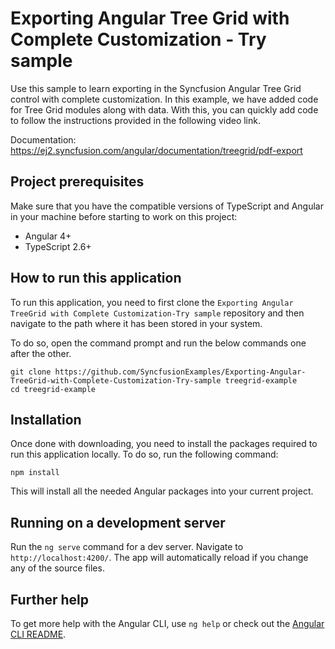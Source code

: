 # Exporting Angular Tree Grid with Complete Customization - Try sample
Use this sample to learn exporting in the Syncfusion Angular Tree Grid control with complete customization. In this example, we have added code for Tree Grid modules along with data. With this, you can quickly add code to follow the instructions provided in the following video link.

Documentation:
https://ej2.syncfusion.com/angular/documentation/treegrid/pdf-export

## Project prerequisites
Make sure that you have the compatible versions of TypeScript and Angular in your machine before starting to work on this project:
* Angular 4+
* TypeScript 2.6+

## How to run this application
To run this application, you need to first clone the `Exporting Angular TreeGrid with Complete Customization-Try sample` repository and then navigate to the path where it has been stored in your system.

To do so, open the command prompt and run the below commands one after the other.

```
git clone https://github.com/SyncfusionExamples/Exporting-Angular-TreeGrid-with-Complete-Customization-Try-sample treegrid-example
cd treegrid-example
```

## Installation
Once done with downloading, you need to install the packages required to run this application locally. To do so, run the following command:

```
npm install
```
This will install all the needed Angular packages into your current project.

## Running on a development server
Run the `ng serve` command for a dev server. Navigate to `http://localhost:4200/`. The app will automatically reload if you change any of the source files.

## Further help

To get more help with the Angular CLI, use `ng help` or check out the [Angular CLI README](https://github.com/angular/angular-cli/blob/master/README.md).
